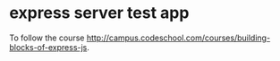 express server test app
=======================

To follow the course http://campus.codeschool.com/courses/building-blocks-of-express-js.

